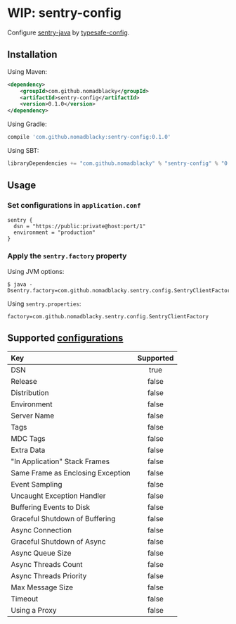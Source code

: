 # WIP: sentry-config

Configure [sentry-java](https://github.com/getsentry/sentry-java) by [typesafe-config](https://github.com/lightbend/config).

## Installation

Using Maven:

```xml
<dependency>
    <groupId>com.github.nomadblacky</groupId>
    <artifactId>sentry-config</artifactId>
    <version>0.1.0</version>
</dependency>
```

Using Gradle:

```groovy
compile 'com.github.nomadblacky:sentry-config:0.1.0'
```

Using SBT:

```scala
libraryDependencies += "com.github.nomadblacky" % "sentry-config" % "0.1.0"
```

## Usage

### Set configurations in `application.conf`

```
sentry {
  dsn = "https://public:private@host:port/1"
  environment = "production"
}
```

### Apply the `sentry.factory` property

Using JVM options:

```
$ java -Dsentry.factory=com.github.nomadblacky.sentry.config.SentryClientFactory
```

Using `sentry.properties`:

```
factory=com.github.nomadblacky.sentry.config.SentryClientFactory
```

## Supported [configurations](https://docs.sentry.io/clients/java/config/)

|Key                              |Supported|
|:--------------------------------|:-------:|
|DSN                              |true     |
|Release                          |false    |
|Distribution                     |false    |
|Environment                      |false    |
|Server Name                      |false    |
|Tags                             |false    |
|MDC Tags                         |false    |
|Extra Data                       |false    |
|"In Application" Stack Frames    |false    |
|Same Frame as Enclosing Exception|false    |
|Event Sampling                   |false    |
|Uncaught Exception Handler       |false    |
|Buffering Events to Disk         |false    |
|Graceful Shutdown of Buffering   |false    |
|Async Connection                 |false    |
|Graceful Shutdown of Async       |false    |
|Async Queue Size                 |false    |
|Async Threads Count              |false    |
|Async Threads Priority           |false    |
|Max Message Size                 |false    |
|Timeout                          |false    |
|Using a Proxy                    |false    |

